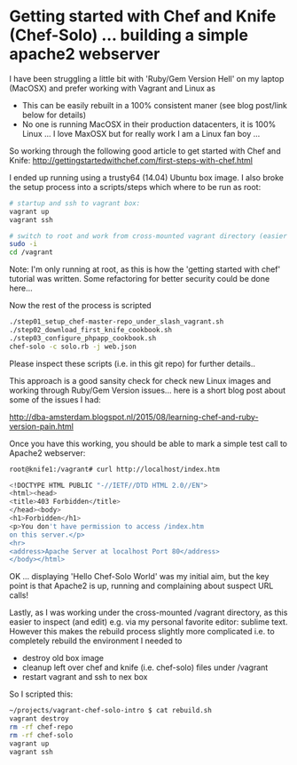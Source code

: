 
# Getting started with Chef and Knife (Chef-Solo) ... building a simple apache2 webserver

I have been struggling a little bit with 'Ruby/Gem Version Hell' on my laptop (MacOSX) and prefer working with Vagrant and Linux as 

  - This can be easily rebuilt in a 100% consistent maner (see blog post/link below for details)
  - No one is running MacOSX in their production datacenters, it is 100% Linux ... I love MaxOSX but for really work I am a Linux fan boy ...

So working through the following good article to get started with Chef and Knife: http://gettingstartedwithchef.com/first-steps-with-chef.html

I ended up running using a trusty64 (14.04) Ubuntu box image. I also broke the setup process into a scripts/steps which where to be run as root:

```sh
# startup and ssh to vagrant box:
vagrant up
vagrant ssh

# switch to root and work from cross-mounted vagrant directory (easier to inspect):
sudo -i
cd /vagrant
```
Note: I'm only running at root, as this is how the 'getting started with chef' tutorial was written. Some refactoring for better security could be done here...

Now the rest of the process is scripted

```sh
./step01_setup_chef-master-repo_under_slash_vagrant.sh
./step02_download_first_knife_cookbook.sh
./step03_configure_phpapp_cookbook.sh
chef-solo -c solo.rb -j web.json
```

Please inspect these scripts (i.e. in this git repo) for further details..

This approach is a good sansity check for check new Linux images and working through Ruby/Gem Version issues... here is a short blog post about some of the issues I had:

http://dba-amsterdam.blogspot.nl/2015/08/learning-chef-and-ruby-version-pain.html

Once you have this working, you should be able to mark a simple test call to Apache2 webserver:

```sh
root@knife1:/vagrant# curl http://localhost/index.htm

<!DOCTYPE HTML PUBLIC "-//IETF//DTD HTML 2.0//EN">
<html><head>
<title>403 Forbidden</title>
</head><body>
<h1>Forbidden</h1>
<p>You don't have permission to access /index.htm
on this server.</p>
<hr>
<address>Apache Server at localhost Port 80</address>
</body></html>
```

OK ... displaying 'Hello Chef-Solo World' was my initial aim, but the key point is that Apache2 is up, running and complaining about suspect URL calls!

Lastly, as I was working under the cross-mounted /vagrant directory, as this easier to inspect (and edit) e.g. via my personal favorite editor: sublime text. However this makes the rebuild process slightly more complicated i.e. to completely rebuild the environment I needed to
  - destroy old box image
  - cleanup left over chef and knife (i.e. chef-solo) files under /vagrant
  - restart vagrant and ssh to nex box

So I scripted this:

```sh
~/projects/vagrant-chef-solo-intro $ cat rebuild.sh
vagrant destroy
rm -rf chef-repo
rm -rf chef-solo
vagrant up
vagrant ssh
```

